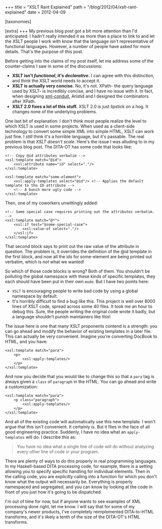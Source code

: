 +++
title = "XSLT Rant Explained"
path = "/blog/2012/04/xslt-rant-explained"
date = 2012-04-09

[taxonomies]

[extra]
+++
My previous blog post got a bit more attention than I'd anticipated. I hadn't
really intended it as more than a place to link to and let the XSLT people I
work with know that the language isn't representative of functional languages.
However, a number of people have asked for more details. That's the purpose of
this post.

Before getting into the claims of my post itself, let me address some of the
counter-claims I saw in some of the discussions:

* <b>XSLT isn't *functional*, it's *declarative*.</b> I can agree with this distinction, and think the XSLT world needs to accept it.
* __XSLT is actually very concise.__ No, it's not. XPath- the query language used by XSLT- is incredibly concise, and I have no issue with it. In fact, when designing [xml-conduit](http://hackage.haskell.org/package/xml-conduit), Aristid and I designed the combinators after XPath.
* __XSLT 2.0 fixes a lot of this stuff.__ XSLT 2.0 is just lipstick on a hog. It changes none of the underlying problems.

One last bit of explanation: I don't think most people realize the level to
which XSLT is used in some projects. When used as a client-side technology to
convert some simple XML into simple HTML, XSLT can work just fine. I *still*
think it's a horrible language, but it's passable. The real problem is that
*XSLT doesn't scale*. Here's the issue I was alluding to in my previous blog
post. The DITA-OT has some code that looks like:


    <!-- Copy @id attributes verbatim -->
    <xsl:template match="@id">
        <xsl:attribute name="id" select="."/>
    </xsl:template>
    
    <xsl:template match="some-element">
        <xsl:apply-templates select="@id"/> <!-- Applies the default template to the ID attribute -->
        <!-- A bunch more ugly code -->
    </xsl:template>

Then, one of my coworkers unwittingly added:

    <!-- Some special case requires printing out the attributes verbatim. -->
    <xsl:template match="@*">
        <xsl:if test="$some-special-case">
            <xsl:value-of select="."/>
        </xsl:if>
    </xsl:template>

That second block says to print out the raw value of the attribute in question.
The problem is, it overrides the definition of the @id template in the first
block, and now all the ids for some-element are being printed out verbatim,
which is *not* what we wanted!

So which of those code blocks is wrong? Both of them. You shouldn't be
polluting the global namespace with these kinds of specific templates, they
each should have been put in their own `mode`. But I have two points here:

* `XSLT` is encouraging people to write bad code by using a global namespace by default.
* It's horribly difficult to find a bug like this. This project is well over 8000 lines of XSLT code, spread across some 40 files. It took me an hour to debug this. Sure, the people writing the original code wrote it badly, but a language shouldn't punish maintainers like this!

The issue here is one that many XSLT proponents contend is a strength: you can
go ahead and modify the behavior of existing templates in a later file. This
can actually be very convenient. Imagine you're converting DocBook to HTML, and
you have:

    <xsl:template match="para">
        <p>
            <xsl:apply-templates/>
        </p>
    </xsl:template>

And now you decide that you would like to change this so that a `para` tag is
always given a `class` of `paragraph` in the HTML. You can go ahead and write a
customization:

    <xsl:template match="para">
        <p class="paragraph">
            <xsl:apply-templates/>
        </p>
    </xsl:template>

And all of the existing code will automatically use this new template. I won't
argue that this isn't convenient. It certainly is. But it flies in the face of
all good engineering practice. Suddenly, I have no idea what an
`apply-templates` will do. I describe this as:

> You have no idea what a single line of code will do without analyzing every
> other line of code in your program.

There are plenty of ways to do this properly in real programming languages. In
my Haskell-based DITA processing code, for example, there is a setting allowing
you to specify specific handling for individual elements. Then in the calling
code, you are explicitly calling into a function for which you don't know what
the output will necessarily be. Everything is properly namespaced and
segregated, and you can know by looking at the code in front of you just how
it's going to be dispatched.

I'm out of time for now, but if anyone wants to see examples of XML processing
done right, let me know. I will say that for some of my company's newer
products, I've completely reimplemented DITA-to-HTML transforms, and it's
likely a tenth of the size of the DITA-OT's HTML transforms.
